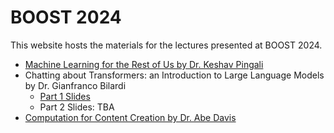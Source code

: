 # BOOST 2024

This website hosts the materials for the lectures presented at BOOST 2024. 

* [Machine Learning for the Rest of Us by Dr. Keshav Pingali](https://sumust.github.io/mlfortherestofus/)
* Chatting about Transformers: an Introduction to Large Language Models by Dr. Gianfranco Bilardi
  * [Part 1 Slides](https://github.com/sumust/boost2024/blob/main/transformer_Bilardi_BOOST24.pdf)
  * Part 2 Slides: TBA
* [Computation for Content Creation by Dr. Abe Davis](https://sumust.github.io/computationforcontentcreation/)
